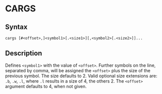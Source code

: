 # CARGS

## Syntax
```assembly
cargs [#<offset>,]<symbol1>[.<size1>][,<symbol2>[.<size2>]]...
```

## Description
Defines `<symbol1>` with the value of `<offset>`.
Further symbols on the line, separated by comma, will be assigned the `<offset>` plus the size of the previous symbol.
The size defaults to 2. Valid optional size extensions are: `.b`, `.w`, `.l`, where `.l` results in a size of 4, the others 2. The `<offset>` argument defaults to 4, when not given.
